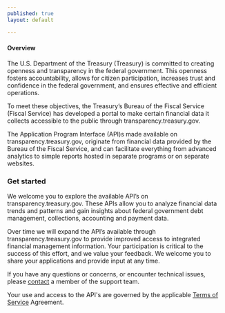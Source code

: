 ```yaml
---
published: true
layout: default

---
```

#### Overview

The U.S. Department of the Treasury (Treasury) is committed to creating openness and transparency in the federal government. This openness fosters accountability, allows for citizen participation, increases trust and confidence in the federal government, and ensures effective and efficient operations.

To meet these objectives, the Treasury’s Bureau of the Fiscal Service (Fiscal Service) has developed a portal to make certain financial data it collects accessible to the public through transparency.treasury.gov.

The Application Program Interface (API)s made available on transparency.treasury.gov, originate from financial data provided by the Bureau of the Fiscal Service, and can facilitate everything from advanced analytics to simple reports hosted in separate programs or on separate websites.


###  Get started

We welcome you to explore the available API’s on transparency.treasury.gov. These APIs allow you to analyze financial data trends and patterns and gain insights about federal government debt management, collections, accounting and payment data.

Over time we will expand the API’s available through transparency.treasury.gov to provide improved access to integrated financial management information. Your participation is critical to the success of this effort, and we value your feedback.  We welcome you to share your applications and provide input at any time.

If you have any questions or concerns, or encounter technical issues, please [contact](https://transparency.treasury.gov/fir/contact) a member of the support team.  

Your use and access to the API's are governed by the applicable [Terms of Service](https://transparency.treasury.gov/fir/article/terms-of-service) Agreement.


<body id="overview"></body>
